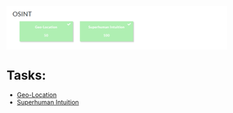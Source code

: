 #
![OSINT](./sources/osint.png)
# Tasks:
- [Geo-Location](./Geo-Location.md)
- [Superhuman Intuition](./Superhuman_Intuition.md)
